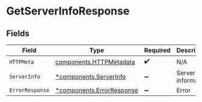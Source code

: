 # GetServerInfoResponse


## Fields

| Field                                                                 | Type                                                                  | Required                                                              | Description                                                           |
| --------------------------------------------------------------------- | --------------------------------------------------------------------- | --------------------------------------------------------------------- | --------------------------------------------------------------------- |
| `HTTPMeta`                                                            | [components.HTTPMetadata](../../models/components/httpmetadata.md)    | :heavy_check_mark:                                                    | N/A                                                                   |
| `ServerInfo`                                                          | [*components.ServerInfo](../../models/components/serverinfo.md)       | :heavy_minus_sign:                                                    | Server information                                                    |
| `ErrorResponse`                                                       | [*components.ErrorResponse](../../models/components/errorresponse.md) | :heavy_minus_sign:                                                    | Error                                                                 |